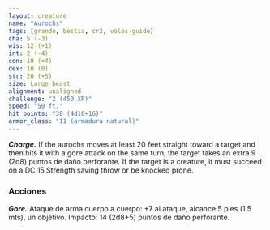 ```yaml
---
layout: creature
name: "Aurochs"
tags: [grande, bestia, cr2, volos-guide]
cha: 5 (-3)
wis: 12 (+1)
int: 2 (-4)
con: 19 (+4)
dex: 10 (0)
str: 20 (+5)
size: Large beast
alignment: unaligned
challenge: "2 (450 XP)"
speed: "50 ft."
hit_points: "38 (4d10+16)"
armor_class: "11 (armadura natural)"
---
```


***Charge.*** If the aurochs moves at least 20 feet straight toward a target and then hits it with a gore attack on the same turn, the target takes an extra 9 (2d8) puntos de daño perforante. If the target is a creature, it must succeed on a DC 15 Strength saving throw or be knocked prone.

### Acciones

***Gore.*** Ataque de arma cuerpo a cuerpo: +7 al ataque, alcance 5 pies (1.5 mts), un objetivo. Impacto: 14 (2d8+5) puntos de daño perforante.